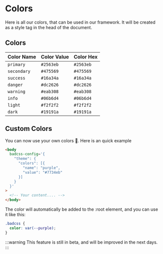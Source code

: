 # Colors

Here is all our colors, that can be used in our framework. It will be created as a style tag in the head of the document.

## Colors

| Color Name  | Color Value | Color Hex |
| ----------- | ----------- | --------- |
| `primary`   | `#2563eb`   | `#2563eb` |
| `secondary` | `#475569`   | `#475569` |
| `success`   | `#16a34a`   | `#16a34a` |
| `danger`    | `#dc2626`   | `#dc2626` |
| `warning`   | `#eab308`   | `#eab308` |
| `info`      | `#06b6d4`   | `#06b6d4` |
| `light`     | `#f2f2f2`   | `#f2f2f2` |
| `dark`      | `#19191a`   | `#19191a` |

## Custom Colors

You can now use your own colors 🥹. Here is an quick example

```html
<body
  badcss-config='{   
    "theme": {
      "colors": [{
        "name": "purple",
        "value": "#7734eb"
      }]
    }
  }'
>
  <!-- Your content.... -->
</body>
```

The color will automatically be added to the :root element, and you can use it like this:

```css
.badcss {
  color: var(--purple);
}
```

:::warning
This feature is still in beta, and will be improved in the next days.
:::
